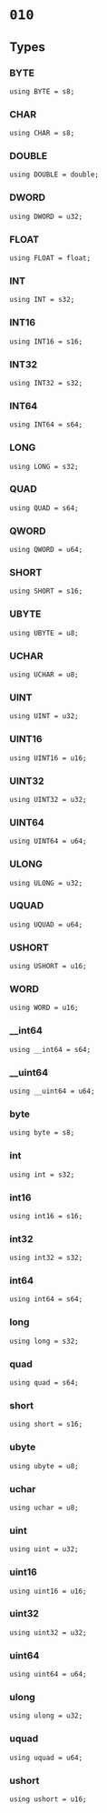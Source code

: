 # `010`


## Types

### **BYTE**

```pat
using BYTE = s8;
```
### **CHAR**

```pat
using CHAR = s8;
```
### **DOUBLE**

```pat
using DOUBLE = double;
```
### **DWORD**

```pat
using DWORD = u32;
```
### **FLOAT**

```pat
using FLOAT = float;
```
### **INT**

```pat
using INT = s32;
```
### **INT16**

```pat
using INT16 = s16;
```
### **INT32**

```pat
using INT32 = s32;
```
### **INT64**

```pat
using INT64 = s64;
```
### **LONG**

```pat
using LONG = s32;
```
### **QUAD**

```pat
using QUAD = s64;
```
### **QWORD**

```pat
using QWORD = u64;
```
### **SHORT**

```pat
using SHORT = s16;
```
### **UBYTE**

```pat
using UBYTE = u8;
```
### **UCHAR**

```pat
using UCHAR = u8;
```
### **UINT**

```pat
using UINT = u32;
```
### **UINT16**

```pat
using UINT16 = u16;
```
### **UINT32**

```pat
using UINT32 = u32;
```
### **UINT64**

```pat
using UINT64 = u64;
```
### **ULONG**

```pat
using ULONG = u32;
```
### **UQUAD**

```pat
using UQUAD = u64;
```
### **USHORT**

```pat
using USHORT = u16;
```
### **WORD**

```pat
using WORD = u16;
```
### **__int64**

```pat
using __int64 = s64;
```
### **__uint64**

```pat
using __uint64 = u64;
```
### **byte**

```pat
using byte = s8;
```
### **int**

```pat
using int = s32;
```
### **int16**

```pat
using int16 = s16;
```
### **int32**

```pat
using int32 = s32;
```
### **int64**

```pat
using int64 = s64;
```
### **long**

```pat
using long = s32;
```
### **quad**

```pat
using quad = s64;
```
### **short**

```pat
using short = s16;
```
### **ubyte**

```pat
using ubyte = u8;
```
### **uchar**

```pat
using uchar = u8;
```
### **uint**

```pat
using uint = u32;
```
### **uint16**

```pat
using uint16 = u16;
```
### **uint32**

```pat
using uint32 = u32;
```
### **uint64**

```pat
using uint64 = u64;
```
### **ulong**

```pat
using ulong = u32;
```
### **uquad**

```pat
using uquad = u64;
```
### **ushort**

```pat
using ushort = u16;
```
